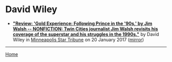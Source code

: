 # David Wiley

 - [**"Review: 'Gold Experience: Following Prince in the '90s,' by Jim Walsh -- NONFICTION: Twin Cities journalist Jim Walsh revisits his coverage of the superstar and his struggles in the 1990s."**](http://www.startribune.com/review-gold-experience-following-prince-in-the-90s-by-jim-walsh/411259075/) by David Wiley in [Minneapolis Star Tribune](http://www.startribune.com/) on 20 January 2017 ([mirror](https://web.archive.org/web/*/http://www.startribune.com/review-gold-experience-following-prince-in-the-90s-by-jim-walsh/411259075/))

----

[Home](../)
